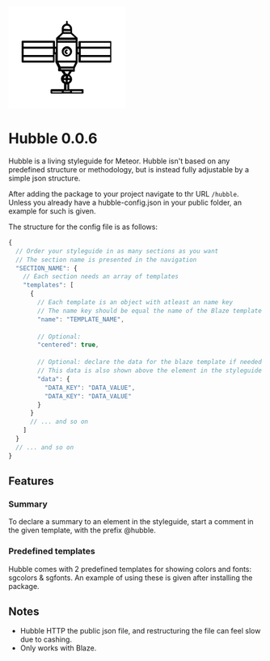 ![Hubble](logo.png)

Hubble 0.0.6
============

Hubble is a living styleguide for Meteor. Hubble isn't based on any predefined structure or methodology, but is instead fully adjustable by a simple json structure.

After adding the package to your project navigate to thr URL `/hubble`. Unless you already have a hubble-config.json in your public folder, an example for such is given.


The structure for the config file is as follows:

```javascript
{
  // Order your styleguide in as many sections as you want
  // The section name is presented in the navigation
  "SECTION_NAME": {
    // Each section needs an array of templates
    "templates": [
      {
        // Each template is an object with atleast an name key
        // The name key should be equal the name of the Blaze template
        "name": "TEMPLATE_NAME",

        // Optional:  
        "centered": true,

        // Optional: declare the data for the blaze template if needed
        // This data is also shown above the element in the styleguide
        "data": {
          "DATA_KEY": "DATA_VALUE",
          "DATA_KEY": "DATA_VALUE"
        }
      }
      // ... and so on
    ]
  }
  // ... and so on
}
```

## Features

### Summary
To declare a summary to an element in the styleguide, start a comment in the given template, with the prefix @hubble.



### Predefined templates
Hubble comes with 2 predefined templates for showing colors and fonts: sgcolors & sgfonts. An example of using these is given after installing the package.


## Notes

* Hubble HTTP the public json file, and restructuring the file can feel slow due to cashing.
* Only works with Blaze.
